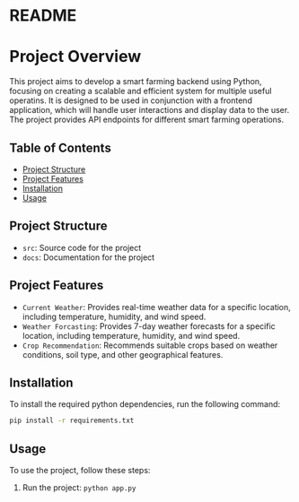 # README

Project Overview
===============

This project aims to develop a smart farming backend using Python, focusing on creating a scalable and efficient system for multiple useful operatins. It is designed to be used in conjunction with a frontend application, which will handle user interactions and display data to the user. The project provides API endpoints for different smart farming operations.

Table of Contents
-----------------

* [Project Structure](#project-structure)
* [Project Features](#features)
* [Installation](#installation)
* [Usage](#usage)

Project Structure
-----------------

* `src`: Source code for the project
* `docs`: Documentation for the project

Project Features
-----------------

* `Current Weather`: Provides real-time weather data for a specific location, including temperature, humidity, and wind speed.
* `Weather Forcasting`: Provides 7-day weather forecasts for a specific location, including temperature, humidity, and wind speed.
* `Crop Recommendation`: Recommends suitable crops based on weather conditions, soil type, and other geographical features.

Installation
------------

To install the required python dependencies, run the following command:

```bash
pip install -r requirements.txt
```

Usage
-----

To use the project, follow these steps:

1. Run the project: `python app.py`
